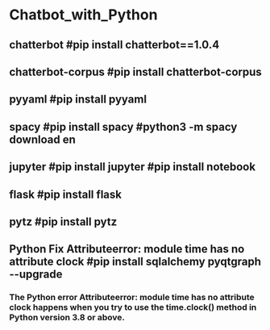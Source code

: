 # Chatbot_with_Python

## chatterbot #pip install chatterbot==1.0.4
## chatterbot-corpus #pip install chatterbot-corpus
## pyyaml #pip install pyyaml
## spacy #pip install spacy #python3 -m spacy download en
## jupyter #pip install jupyter #pip install notebook
## flask #pip install flask
## pytz #pip install pytz


## Python Fix Attributeerror: module time has no attribute clock #pip install sqlalchemy pyqtgraph --upgrade
### The Python error Attributeerror: module time has no attribute clock happens when you try to use the time.clock() method in Python version 3.8 or above.
